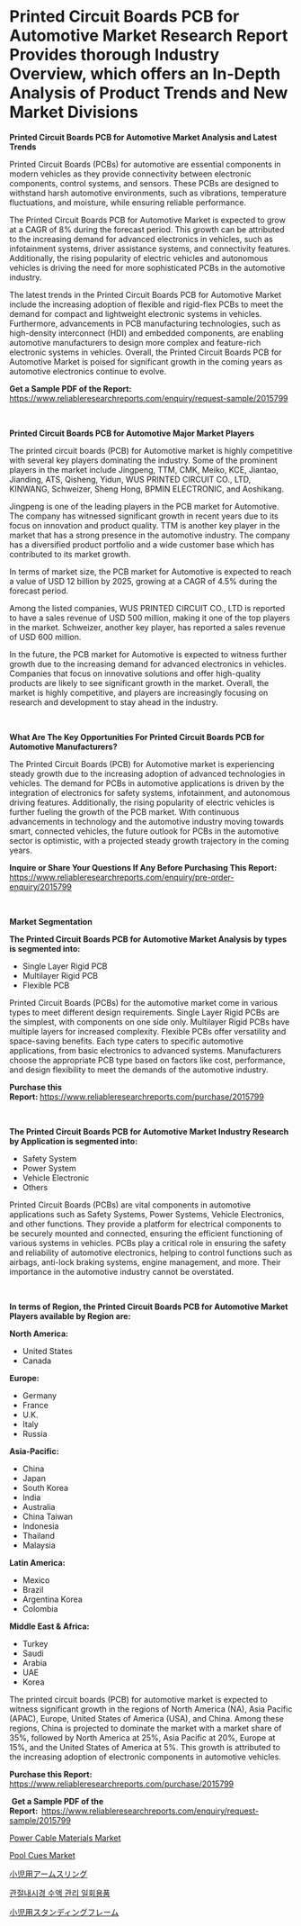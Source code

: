 <p><h1>Printed Circuit Boards PCB for Automotive Market Research Report Provides thorough Industry Overview, which offers an In-Depth Analysis of Product Trends and New Market Divisions</h1></p><p><strong>Printed Circuit Boards PCB for Automotive Market Analysis and Latest Trends</strong></p>
<p><p>Printed Circuit Boards (PCBs) for automotive are essential components in modern vehicles as they provide connectivity between electronic components, control systems, and sensors. These PCBs are designed to withstand harsh automotive environments, such as vibrations, temperature fluctuations, and moisture, while ensuring reliable performance.</p><p>The Printed Circuit Boards PCB for Automotive Market is expected to grow at a CAGR of 8% during the forecast period. This growth can be attributed to the increasing demand for advanced electronics in vehicles, such as infotainment systems, driver assistance systems, and connectivity features. Additionally, the rising popularity of electric vehicles and autonomous vehicles is driving the need for more sophisticated PCBs in the automotive industry.</p><p>The latest trends in the Printed Circuit Boards PCB for Automotive Market include the increasing adoption of flexible and rigid-flex PCBs to meet the demand for compact and lightweight electronic systems in vehicles. Furthermore, advancements in PCB manufacturing technologies, such as high-density interconnect (HDI) and embedded components, are enabling automotive manufacturers to design more complex and feature-rich electronic systems in vehicles. Overall, the Printed Circuit Boards PCB for Automotive Market is poised for significant growth in the coming years as automotive electronics continue to evolve.</p></p>
<p><strong>Get a Sample PDF of the Report:&nbsp;</strong> <a href="https://www.reliableresearchreports.com/enquiry/request-sample/2015799">https://www.reliableresearchreports.com/enquiry/request-sample/2015799</a></p>
<p>&nbsp;</p>
<p><strong>Printed Circuit Boards PCB for Automotive Major Market Players</strong></p>
<p><p>The printed circuit boards (PCB) for Automotive market is highly competitive with several key players dominating the industry. Some of the prominent players in the market include Jingpeng, TTM, CMK, Meiko, KCE, Jiantao, Jianding, ATS, Qisheng, Yidun, WUS PRINTED CIRCUIT CO., LTD, KINWANG, Schweizer, Sheng Hong, BPMIN ELECTRONIC, and Aoshikang.</p><p>Jingpeng is one of the leading players in the PCB market for Automotive. The company has witnessed significant growth in recent years due to its focus on innovation and product quality. TTM is another key player in the market that has a strong presence in the automotive industry. The company has a diversified product portfolio and a wide customer base which has contributed to its market growth.</p><p>In terms of market size, the PCB market for Automotive is expected to reach a value of USD 12 billion by 2025, growing at a CAGR of 4.5% during the forecast period.</p><p>Among the listed companies, WUS PRINTED CIRCUIT CO., LTD is reported to have a sales revenue of USD 500 million, making it one of the top players in the market. Schweizer, another key player, has reported a sales revenue of USD 600 million.</p><p>In the future, the PCB market for Automotive is expected to witness further growth due to the increasing demand for advanced electronics in vehicles. Companies that focus on innovative solutions and offer high-quality products are likely to see significant growth in the market. Overall, the market is highly competitive, and players are increasingly focusing on research and development to stay ahead in the industry.</p></p>
<p>&nbsp;</p>
<p><strong>What Are The Key Opportunities For Printed Circuit Boards PCB for Automotive Manufacturers?</strong></p>
<p><p>The Printed Circuit Boards (PCB) for Automotive market is experiencing steady growth due to the increasing adoption of advanced technologies in vehicles. The demand for PCBs in automotive applications is driven by the integration of electronics for safety systems, infotainment, and autonomous driving features. Additionally, the rising popularity of electric vehicles is further fueling the growth of the PCB market. With continuous advancements in technology and the automotive industry moving towards smart, connected vehicles, the future outlook for PCBs in the automotive sector is optimistic, with a projected steady growth trajectory in the coming years.</p></p>
<p><strong>Inquire or Share Your Questions If Any Before Purchasing This Report:</strong> <a href="https://www.reliableresearchreports.com/enquiry/pre-order-enquiry/2015799">https://www.reliableresearchreports.com/enquiry/pre-order-enquiry/2015799</a></p>
<p>&nbsp;</p>
<p><strong>Market Segmentation</strong></p>
<p><strong>The Printed Circuit Boards PCB for Automotive Market Analysis by types is segmented into:</strong></p>
<p><ul><li>Single Layer Rigid PCB</li><li>Multilayer Rigid PCB</li><li>Flexible PCB</li></ul></p>
<p><p>Printed Circuit Boards (PCBs) for the automotive market come in various types to meet different design requirements. Single Layer Rigid PCBs are the simplest, with components on one side only. Multilayer Rigid PCBs have multiple layers for increased complexity. Flexible PCBs offer versatility and space-saving benefits. Each type caters to specific automotive applications, from basic electronics to advanced systems. Manufacturers choose the appropriate PCB type based on factors like cost, performance, and design flexibility to meet the demands of the automotive industry.</p></p>
<p><strong>Purchase this Report:&nbsp;</strong><a href="https://www.reliableresearchreports.com/purchase/2015799">https://www.reliableresearchreports.com/purchase/2015799</a></p>
<p>&nbsp;</p>
<p><strong>The Printed Circuit Boards PCB for Automotive Market Industry Research by Application is segmented into:</strong></p>
<p><ul><li>Safety System</li><li>Power System</li><li>Vehicle Electronic</li><li>Others</li></ul></p>
<p><p>Printed Circuit Boards (PCBs) are vital components in automotive applications such as Safety Systems, Power Systems, Vehicle Electronics, and other functions. They provide a platform for electrical components to be securely mounted and connected, ensuring the efficient functioning of various systems in vehicles. PCBs play a critical role in ensuring the safety and reliability of automotive electronics, helping to control functions such as airbags, anti-lock braking systems, engine management, and more. Their importance in the automotive industry cannot be overstated.</p></p>
<p>&nbsp;</p>
<p><strong>In terms of Region, the Printed Circuit Boards PCB for Automotive Market Players available by Region are:</strong></p>
<p>
    <p> <strong> North America: </strong>
        <ul>
            <li>United States</li>
            <li>Canada</li>
        </ul>
        </p> 
    <p> <strong> Europe: </strong>
        <ul>
            <li>Germany</li>
            <li>France</li>
            <li>U.K.</li>
            <li>Italy</li>
            <li>Russia</li>
        </ul>
        </p> 
    <p> <strong> Asia-Pacific: </strong>
        <ul>
            <li>China</li>
            <li>Japan</li>
            <li>South Korea</li>
            <li>India</li>
            <li>Australia</li>
            <li>China Taiwan</li>
            <li>Indonesia</li>
            <li>Thailand</li>
            <li>Malaysia</li>
        </ul>
        </p> 
    <p> <strong> Latin America: </strong>
        <ul>
            <li>Mexico</li>
            <li>Brazil</li>
            <li>Argentina Korea</li>
            <li>Colombia</li>
        </ul>
        </p> 
    <p> <strong> Middle East & Africa: </strong>
        <ul>
            <li>Turkey</li>
            <li>Saudi</li>
            <li>Arabia</li>
            <li>UAE</li>
            <li>Korea</li>
        </ul>
    </p>
    </p>
<p><p>The printed circuit boards (PCB) for automotive market is expected to witness significant growth in the regions of North America (NA), Asia Pacific (APAC), Europe, United States of America (USA), and China. Among these regions, China is projected to dominate the market with a market share of 35%, followed by North America at 25%, Asia Pacific at 20%, Europe at 15%, and the United States of America at 5%. This growth is attributed to the increasing adoption of electronic components in automotive vehicles.</p></p>
<p><strong>Purchase this Report: </strong><a href="https://www.reliableresearchreports.com/purchase/2015799">https://www.reliableresearchreports.com/purchase/2015799</a></p>
<p>&nbsp;<strong>Get a Sample PDF of the Report:&nbsp;&nbsp;</strong><a href="https://www.reliableresearchreports.com/enquiry/request-sample/2015799">https://www.reliableresearchreports.com/enquiry/request-sample/2015799</a></p>
<p><strong></strong></p>
<p><p><a href="https://view.publitas.com/reportprime-1/power-cable-materials-market-analysis-and-market-size-global-industry-overview-market-segmentation-and-forecast-2024-to-2031/">Power Cable Materials Market</a></p><p><a href="https://view.publitas.com/reportprime-1/pool-cues-market-provides-detailed-segmentation-of-this-market-based-on-type-application-and-region-and-forecast-for-the-period-from-2024-2031/">Pool Cues Market</a></p><p><a href="https://medium.com/@angeliabkratze/%E5%B0%8F%E5%85%90%E7%94%A8%E8%85%95%E7%94%A8%E3%82%B9%E3%83%AA%E3%83%B3%E3%82%B0%E5%B8%82%E5%A0%B4%E8%AA%BF%E6%9F%BB%E3%83%AC%E3%83%9D%E3%83%BC%E3%83%88-%E3%81%9D%E3%81%AE%E6%AD%B4%E5%8F%B2%E3%81%8A%E3%82%88%E3%81%B32024%E5%B9%B4%E3%81%8B%E3%82%892031%E5%B9%B4%E3%81%BE%E3%81%A7%E3%81%AE%E4%BA%88%E6%B8%AC-b2c365f606db">小児用アームスリング</a></p><p><a href="https://medium.com/@seamusfunk1998/%EA%B4%80%EC%A0%88%EA%B2%BD-%EC%B2%AD%EC%A0%95-%EA%B4%80%EB%A6%AC-%EB%AC%B4%ED%9A%A8%ED%99%94-%EC%8B%9C%EC%9E%A5-%EC%A1%B0%EC%82%AC-%EB%B3%B4%EA%B3%A0%EC%84%9C-%EA%B7%B8-%EC%97%AD%EC%82%AC%EC%99%80-2031%EB%85%84%EA%B9%8C%EC%A7%80%EC%9D%98-%EC%98%88%EC%B8%A1-ab07a85dbd10">관절내시경 수액 관리 일회용품</a></p><p><a href="https://medium.com/@angeliabkratze/%E5%B0%8F%E5%85%90%E7%94%A8%E3%82%B9%E3%82%BF%E3%83%B3%E3%83%87%E3%82%A3%E3%83%B3%E3%82%B0%E3%83%95%E3%83%AC%E3%83%BC%E3%83%A0%E3%81%AE%E5%B8%82%E5%A0%B4%E8%AA%BF%E6%9F%BB%E5%A0%B1%E5%91%8A%E6%9B%B8-%E3%81%9D%E3%81%AE%E6%AD%B4%E5%8F%B2%E3%81%A8%E5%B0%86%E6%9D%A5%E4%BA%88%E6%B8%AC2024%E5%B9%B4%E3%81%8B%E3%82%892031%E5%B9%B4%E3%81%BE%E3%81%A7-fe86f6394480">小児用スタンディングフレーム</a></p></p>